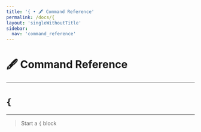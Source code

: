 ```yaml
---
title: '{ • 🖋️ Command Reference'
permalink: /docs/{
layout: 'singleWithoutTitle'
sidebar:
  nav: 'command_reference'
---
```


# 🖋️ Command Reference

---

# `{`

---




> Start a `{` block







